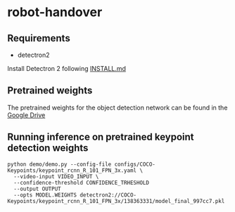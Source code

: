# robot-handover
## Requirements
* detectron2

Install Detectron 2 following [INSTALL.md](https://github.com/facebookresearch/detectron2/blob/master/INSTALL.md)

## Pretrained weights
The pretrained weights for the object detection network can be found in the [Google Drive](https://drive.google.com/file/d/1gx6beqSOwh0mTkATEDe3tdKdya-vPZSZ/view?usp=sharing) 

## Running inference on pretrained keypoint detection weights
```
python demo/demo.py --config-file configs/COCO-Keypoints/keypoint_rcnn_R_101_FPN_3x.yaml \
  --video-input VIDEO_INPUT \
  --confidence-threshold CONFIDENCE_TRHESHOLD
  --output OUTPUT
  --opts MODEL.WEIGHTS detectron2://COCO-Keypoints/keypoint_rcnn_R_101_FPN_3x/138363331/model_final_997cc7.pkl
```
